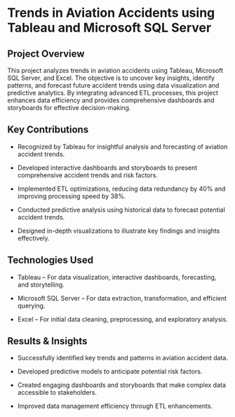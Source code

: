 # Trends in Aviation Accidents using Tableau and Microsoft SQL Server

## Project Overview

This project analyzes trends in aviation accidents using Tableau, Microsoft SQL Server, and Excel. The objective is to uncover key insights, identify patterns, and forecast future accident trends using data visualization and predictive analytics. By integrating advanced ETL processes, this project enhances data efficiency and provides comprehensive dashboards and storyboards for effective decision-making.

## Key Contributions

- Recognized by Tableau for insightful analysis and forecasting of aviation accident trends.

- Developed interactive dashboards and storyboards to present comprehensive accident trends and risk factors.

- Implemented ETL optimizations, reducing data redundancy by 40% and improving processing speed by 38%.

- Conducted predictive analysis using historical data to forecast potential accident trends.

- Designed in-depth visualizations to illustrate key findings and insights effectively.

## Technologies Used

- Tableau – For data visualization, interactive dashboards, forecasting, and storytelling.

- Microsoft SQL Server – For data extraction, transformation, and efficient querying.

- Excel – For initial data cleaning, preprocessing, and exploratory analysis.

## Results & Insights

- Successfully identified key trends and patterns in aviation accident data.

- Developed predictive models to anticipate potential risk factors.

- Created engaging dashboards and storyboards that make complex data accessible to stakeholders.

- Improved data management efficiency through ETL enhancements.
